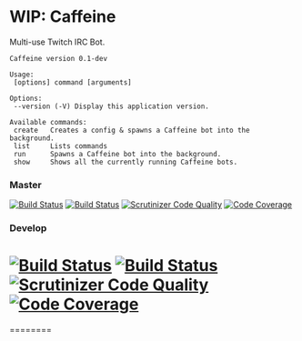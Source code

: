 WIP: Caffeine
==============
Multi-use Twitch IRC Bot.

```
Caffeine version 0.1-dev

Usage:
 [options] command [arguments]

Options:
 --version (-V) Display this application version.

Available commands:
 create   Creates a config & spawns a Caffeine bot into the background.
 list     Lists commands
 run      Spawns a Caffeine bot into the background.
 show     Shows all the currently running Caffeine bots.
 ```

### Master
[![Build Status](https://travis-ci.org/gsdevme/Caffeine.svg?branch=master)](https://travis-ci.org/gsdevme/Caffeine)
[![Build Status](https://scrutinizer-ci.com/g/gsdevme/Caffeine/badges/build.png?b=master)](https://scrutinizer-ci.com/g/gsdevme/Caffeine/build-status/master)
[![Scrutinizer Code Quality](https://scrutinizer-ci.com/g/gsdevme/Caffeine/badges/quality-score.png?b=master)](https://scrutinizer-ci.com/g/gsdevme/Caffeine/?branch=master)
[![Code Coverage](https://scrutinizer-ci.com/g/gsdevme/Caffeine/badges/coverage.png?b=master)](https://scrutinizer-ci.com/g/gsdevme/Caffeine/?branch=master)

### Develop
[![Build Status](https://travis-ci.org/gsdevme/Caffeine.svg?branch=develop)](https://travis-ci.org/gsdevme/Caffeine)
[![Build Status](https://scrutinizer-ci.com/g/gsdevme/Caffeine/badges/build.png?b=develop)](https://scrutinizer-ci.com/g/gsdevme/Caffeine/build-status/develop)
[![Scrutinizer Code Quality](https://scrutinizer-ci.com/g/gsdevme/Caffeine/badges/quality-score.png?b=develop)](https://scrutinizer-ci.com/g/gsdevme/Caffeine/?branch=develop)
[![Code Coverage](https://scrutinizer-ci.com/g/gsdevme/Caffeine/badges/coverage.png?b=develop)](https://scrutinizer-ci.com/g/gsdevme/Caffeine/?branch=develop)
=======
========
